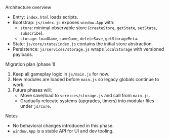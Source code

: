 Architecture overview

- Entry: `index.html` loads scripts.
- Bootstrap: `js/index.js` exposes `window.App` with:
  - `store`: minimal observable store (`createStore`, `getState`, `setState`, `subscribe`).
  - `storage`: `loadGame`, `saveGame`, `deleteSave`, `getStorageMeta`.
- State: `js/core/state/index.js` contains the initial store abstraction.
- Persistence: `js/services/storage.js` wraps `localStorage` with versioned payloads.

Migration plan (phase 1)

1. Keep all gameplay logic in `js/main.js` for now.
2. New modules are loaded before `main.js` so legacy globals continue to work.
3. Future phases will:
   - Move save/load to `services/storage.js` and call from `main.js`.
   - Gradually relocate systems (upgrades, timers) into modular files under `js/core`.

Notes

- No behavioral changes introduced in this phase.
- `window.App` is a stable API for UI and dev tooling.


